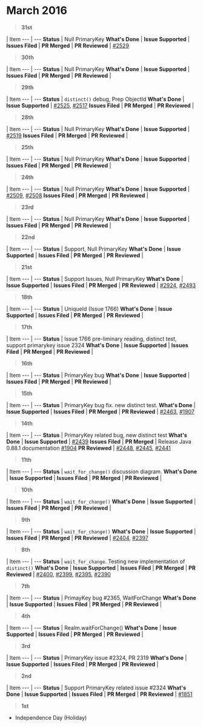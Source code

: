 # March 2016

> **31st**

  | Item
--- | --- 
**Status** | Null PrimaryKey
**What's Done** | 
**Issue Supported** | 
**Issues Filed** | 
**PR Merged** | 
**PR Reviewed** | <a href="https://github.com/realm/realm-java/pull/2529">#2529</a>

> **30th**

  | Item
--- | --- 
**Status** | Null PrimaryKey
**What's Done** | 
**Issue Supported** | 
**Issues Filed** | 
**PR Merged** | 
**PR Reviewed** | 

> **29th**

  | Item
--- | --- 
**Status** | `distinct()` debug, Prep ObjectId
**What's Done** | 
**Issue Supported** | <a href="https://github.com/realm/realm-java/pull/2525">#2525</a>, <a href="https://github.com/realm/realm-java/pull/2517">#2517</a>
**Issues Filed** | 
**PR Merged** | 
**PR Reviewed** | 

> **28th**

  | Item
--- | --- 
**Status** | Null PrimaryKey
**What's Done** | 
**Issue Supported** | <a href="https://github.com/realm/realm-java/issues/2519">#2519</a>
**Issues Filed** | 
**PR Merged** | 
**PR Reviewed** | 

> **25th**

  | Item
--- | --- 
**Status** | Null PrimaryKey
**What's Done** | 
**Issue Supported** | 
**Issues Filed** | 
**PR Merged** | 
**PR Reviewed** | 

> **24th**

  | Item
--- | --- 
**Status** | Null PrimaryKey
**What's Done** | 
**Issue Supported** | <a href="https://github.com/realm/realm-java/issues/2509">#2509</a>, <a href="https://github.com/realm/realm-java/issues/2508">#2508</a>
**Issues Filed** | 
**PR Merged** | 
**PR Reviewed** | 

> **23rd**

  | Item
--- | --- 
**Status** | Null PrimaryKey
**What's Done** | 
**Issue Supported** | 
**Issues Filed** | 
**PR Merged** | 
**PR Reviewed** | 

> **22nd**

  | Item
--- | --- 
**Status** | Support, Null PrimaryKey
**What's Done** | 
**Issue Supported** | 
**Issues Filed** | 
**PR Merged** | 
**PR Reviewed** | 


> **21st**

  | Item
--- | --- 
**Status** | Support Issues, Null PrimaryKey
**What's Done** | 
**Issue Supported** | 
**Issues Filed** | 
**PR Merged** | 
**PR Reviewed** | <a href="https://github.com/realm/realm-java/pull/2494">#2924</a>, <a href="https://github.com/realm/realm-java/pull/2493">#2493</a>

> **18th**

  | Item
--- | --- 
**Status** | UniqueId (Issue 1766)
**What's Done** | 
**Issue Supported** | 
**Issues Filed** | 
**PR Merged** | 
**PR Reviewed** | 

> **17th**

  | Item
--- | --- 
**Status** | Issue 1766 pre-liminary reading, distinct test, support primarykey issue 2324
**What's Done** | 
**Issue Supported** | 
**Issues Filed** | 
**PR Merged** | 
**PR Reviewed** | 

> **16th**

  | Item
--- | --- 
**Status** | PrimaryKey bug
**What's Done** | 
**Issue Supported** | 
**Issues Filed** | 
**PR Merged** | 
**PR Reviewed** | 

> **15th**

  | Item
--- | --- 
**Status** | PrimaryKey bug fix. new distinct test.
**What's Done** | 
**Issue Supported** | 
**Issues Filed** | 
**PR Merged** | 
**PR Reviewed** | <a href="https://github.com/realm/realm-java/pull/2463">#2463</a>, <a href="https://github.com/realm/realm.io/pull/1907">#1907</a>

> **14th**

  | Item
--- | --- 
**Status** | PrimaryKey related bug, new distinct test
**What's Done** | 
**Issue Supported** | <a href="https://github.com/realm/realm-java/issues/2439">#2439</a>
**Issues Filed** | 
**PR Merged** | Release Java 0.88.1 documentation <a href="https://github.com/realm/realm.io/pull/1904">#1904</a>
**PR Reviewed** | <a href="https://github.com/realm/realm-java/pull/2448">#2448</a>, <a href="https://github.com/realm/realm-java/pull/2445">#2445</a>, <a href="https://github.com/realm/realm-java/pull/2441">#2441</a>

> **11th**

  | Item
--- | --- 
**Status** | `wait_for_change()` discussion diagram.
**What's Done** | 
**Issue Supported** | 
**Issues Filed** | 
**PR Merged** | 
**PR Reviewed** | 

> **10th**

  | Item
--- | --- 
**Status** | `wait_for_change()`
**What's Done** | 
**Issue Supported** | 
**Issues Filed** | 
**PR Merged** | 
**PR Reviewed** | 

> **9th**

  | Item
--- | --- 
**Status** | `wait_for_change()`
**What's Done** | 
**Issue Supported** | 
**Issues Filed** | 
**PR Merged** | 
**PR Reviewed** | <a href="https://github.com/realm/realm-java/pull/2404">#2404</a>, <a href="https://github.com/realm/realm-java/pull/2397">#2397</a>

> **8th**

  | Item
--- | --- 
**Status** | `wait_for_change`. Testing new implementation of `distinct()`
**What's Done** | 
**Issue Supported** | 
**Issues Filed** | 
**PR Merged** | 
**PR Reviewed** | <a href="https://github.com/realm/realm-java/pull/2400">#2400</a>, <a href="https://github.com/realm/realm-java/pull/2399">#2399</a>, <a href="https://github.com/realm/realm-java/pull/2395">#2395</a>, <a href="https://github.com/realm/realm-java/pull/2390">#2390</a>

> **7th**

  | Item
--- | --- 
**Status** | PrimayKey bug #2365, WaitForChange
**What's Done** | 
**Issue Supported** | 
**Issues Filed** | 
**PR Merged** | 
**PR Reviewed** | 

> **4th**

  | Item
--- | --- 
**Status** | Realm.waitForChange()
**What's Done** | 
**Issue Supported** | 
**Issues Filed** | 
**PR Merged** | 
**PR Reviewed** | 

> **3rd**

  | Item
--- | --- 
**Status** |  PrimaryKey issue #2324, PR 2319
**What's Done** | 
**Issue Supported** | 
**Issues Filed** | 
**PR Merged** | 
**PR Reviewed** | 

> **2nd**

  | Item
--- | --- 
**Status** | Support PrimaryKey related issue #2324
**What's Done** | 
**Issue Supported** | 
**Issues Filed** | 
**PR Merged** | 
**PR Reviewed** | <a href="https://github.com/realm/realm.io/pull/1851">#1851</a>

> **1st**

- Independence Day (Holiday)

